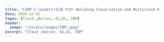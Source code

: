 ```yaml
---
title: "[IBM C:louders]11월 미션! Buliding Cloud-native and Multicloud Applications"
date: 2020-12-02
tages: [Cloud ,Watson, AI,DL, IBM]
header:
  image: "/assets/images/IBM.jpeg"
excerpt: "Cloud ,Watson, AI,DL, IBM"
---
```

